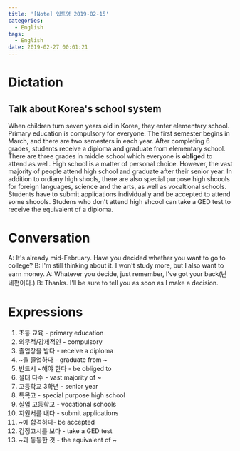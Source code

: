 ```yaml
---
title: '[Note] 입트영 2019-02-15'
categories:
  - English
tags:
  - English
date: 2019-02-27 00:01:21
---
```


# Dictation

## Talk about Korea's school system

When children turn seven years old in Korea, they enter elementary school. Primary education is compulsory for everyone. The first semester begins in March, and there are two semesters in each year. After completing 6 grades, students receive a diploma and graduate from elementary school. There are three grades in middle school which everyone is **obliged** to attend as well. High school is a matter of personal choice. However, the vast majority of people attend high school and graduate after their senior year. In addition to ordiany high shools, there are also special purpose high shcools for foreign languages, science and the arts, as well as vocaltional schools. Students have to submit applications individually and be accepted to attend some shcools. Studens who don't attend high shcool can take a GED test to receive the equivalent of a diploma.

# Conversation

A: It's already mid-February. Have you decided whether you want to go to college?
B: I'm still thinking about it. I won't study more, but I also want to earn money.
A: Whatever you decide, just remember, I've got your back(난 네편이다.)
B: Thanks. I'll be sure to tell you as soon as I make a decision.


# Expressions

1. 초등 교육 - primary education 
2. 의무적/강제적인 - compulsory
3. 졸업장을 받다 - receive a diploma
4. ~을 졸업하다 - graduate from ~
5. 반드시 ~해야 한다 - be obliged to 
6. 절대 다수 - vast majority of ~
7. 고등학교 3학년 - senior year
8. 특목고 - special purpose high school
9. 실업 고등학교 - vocational schools
10. 지원서를 내다 - submit applications
11. ~에 합격하다- be accepted
12. 검정고시를 보다 - take a GED test
13. ~과 동등한 것 - the equivalent of ~